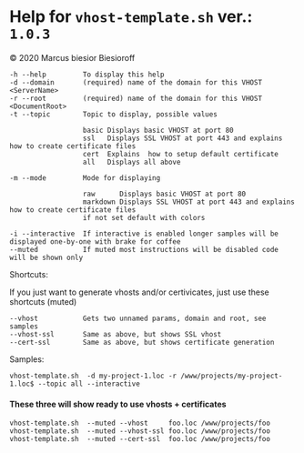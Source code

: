 # Help for `vhost-template.sh` ver.: `1.0.3`

© 2020 Marcus biesior Biesioroff

```
-h --help         To display this help
-d --domain       (required) name of the domain for this VHOST <ServerName>
-r --root         (required) name of the domain for this VHOST <DocumentRoot>
-t --topic        Topic to display, possible values

                  basic Displays basic VHOST at port 80
                  ssl   Displays SSL VHOST at port 443 and explains how to create certificate files
                  cert  Explains  how to setup default certificate
                  all   Displays all above

-m --mode         Mode for displaying

                  raw      Displays basic VHOST at port 80
                  markdown Displays SSL VHOST at port 443 and explains how to create certificate files
                  if not set default with colors

-i --interactive  If interactive is enabled longer samples will be displayed one-by-one with brake for coffee
--muted           If muted most instructions will be disabled code will be shown only
```

Shortcuts:

If you just want to generate vhosts and/or certivicates, just use these shortcuts (muted)

```
--vhost           Gets two unnamed params, domain and root, see samples
--vhost-ssl       Same as above, but shows SSL vhost
--cert-ssl        Same as above, but shows certificate generation
```

Samples:

```
vhost-template.sh  -d my-project-1.loc -r /www/projects/my-project-1.loc$ --topic all --interactive 
```

#### These three will show ready to use vhosts + certificates

```
vhost-template.sh  --muted --vhost     foo.loc /www/projects/foo
vhost-template.sh  --muted --vhost-ssl foo.loc /www/projects/foo
vhost-template.sh  --muted --cert-ssl  foo.loc /www/projects/foo
```

